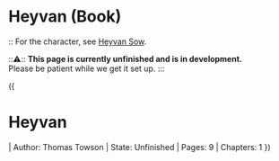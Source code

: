 # Heyvan (Book)

:: For the character, see [Heyvan Sow](?entry=heyvan-sow).

:::warning:::
  **This page is currently unfinished and is in development.**   
  Please be patient while we get it set up.
:::

({
  # Heyvan
  | Author: Thomas Towson
  | State: Unfinished
  | Pages: 9
  | Chapters: 1
})